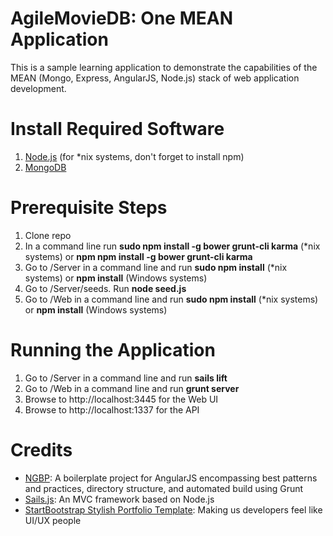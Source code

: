 AgileMovieDB: One MEAN Application
============

This is a sample learning application to demonstrate the capabilities of the MEAN (Mongo, Express, AngularJS, Node.js) stack of web application development.

# Install Required Software #
1. [Node.js](http://www.nodejs.org) (for *nix systems, don't forget to install npm)
2. [MongoDB](http://www.mongodb.org/downloads)

# Prerequisite Steps #
1. Clone repo
2. In a command line run __sudo npm install -g bower grunt-cli karma__ (*nix systems) or __npm npm install -g bower grunt-cli karma__
3. Go to /Server in a command line and run __sudo npm install__ (*nix systems) or __npm install__ (Windows systems)
4. Go to /Server/seeds.  Run __node seed.js__
5. Go to /Web in a command line and run __sudo npm install__ (*nix systems) or __npm install__ (Windows systems)
 
# Running the Application #
1. Go to /Server in a command line and run __sails lift__
2. Go to /Web in a command line and run __grunt server__
3. Browse to http://localhost:3445 for the Web UI
4. Browse to http://localhost:1337 for the API

# Credits #
* [NGBP](https://github.com/ngbp/ngbp): A boilerplate project for AngularJS encompassing best patterns and practices, directory structure, and automated build using Grunt
* [Sails.js](http://www.sailsjs.org): An MVC framework based on Node.js
* [StartBootstrap Stylish Portfolio Template](http://startbootstrap.com/stylish-portfolio): Making us developers feel like UI/UX people
